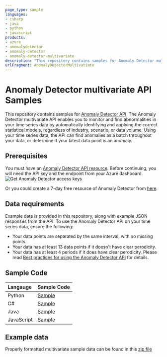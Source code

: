 ```yaml
---
page_type: sample
languages:
- csharp
- java
- python
- javascript
products:
- azure
- anomalydetector
- anomaly-detector
- anomaly-detector-multivariate
description: "This repository contains samples for Anomaly Detector multivariate API. The Anomaly Detector multivariate API enables you to monitor and find abnormalities in your time series data by automatically identifying and applying the correct statistical models, regardless of industry, scenario, or data volume."
urlFragment: AnomalyDetectorMultivatiate
---
```


# Anomaly Detector multivariate API Samples

This repository contains samples for [Anomaly Detector API](https://aka.ms/anomalydetector). The Anomaly Detector multivariate API enables you to monitor and find abnormalities in your time series data by automatically identifying and applying the correct statistical models, regardless of industry, scenario, or data volume. Using your time series data, the API can find anomalies as a batch throughout your data, or determine if your latest data point is an anomaly.

## Prerequisites

You must have an [Anomaly Detector API resource](https://aka.ms/adnew). Before continuing, you will need the API key and the endpoint from your Azure dashboard.
   ![Get Anomaly Detector access keys](./media/cognitive-services-get-access-keys.png "Get Anomaly Detector access keys")

Or you could create a 7-day free resource of Anomaly Detector from [here](https://azure.microsoft.com/en-us/try/cognitive-services/my-apis/).

## Data requirements

Example data is provided in this repository, along with example JSON responses from the API. To use the Anomaly Detector API on your time series data, ensure the following:

* Your data points are separated by the same interval, with no missing points.
* Your data has at least 13 data points if it doesn't have clear perodicity.
* Your data has at least 4 periods if it does have clear perodicity.
Please read [Best practices for using the Anomaly Detector API](https://aka.ms/adbest) for details.

## Sample Code

| Langauge | Sample Code|
|:---------|:-----------|
| Python    | [Sample](https://github.com/Azure-Samples/AnomalyDetector/tree/master/quickstarts-multivariate/Python) |
| C#        | [Sample](https://github.com/Azure-Samples/AnomalyDetector/tree/master/quickstarts-multivariate/CSharp) |
| Java      | [Sample](https://github.com/Azure-Samples/AnomalyDetector/tree/master/quickstarts-multivariate/Java)   |
| JavaScript| [Sample](https://github.com/Azure-Samples/AnomalyDetector/tree/master/quickstarts-multivariate/JavaScript) |

## Example data
Properly formatted multivariate sample data can be found in this [zip file](https://github.com/Azure-Samples/AnomalyDetector/tree/master/quickstarts-multivariate/multivariate_sample_data)
